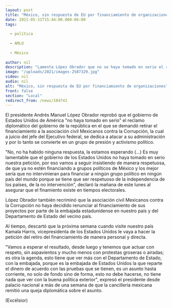 ```yaml
---
layout: post
title: "México, sin respuesta de EU por financiamiento de organizaciones"
date: 2021-05-31T15:44:00.000-06:00
tags:
  
  - política
  
  - AMLO
  
  - México
  
author: nil
description: "Lamenta López Obrador que no se haya tomado en serio el reclamo diplomático de su administración; cuestiona que asociaciones no hayan renunciado a financiamiento de EU"
image: "/uploads/2021/images-2587329.jpg"
video: nil
audio: nil
alt: "México, sin respuesta de EU por financiamiento de organizaciones"
front: false
section: "Local"
redirect_from: /news/184741
---
```


El presidente Andrés Manuel López Obrador reprobó que el gobierno de Estados Unidos de América "no haya tomado en serio" el reclamo diplomático del gobierno de la república en el que se demandó retirar el financiamiento a la asociación civil Mexicanos contra la Corrupción, la cual a juicio del jefe del Ejecutivo federal, se dedica a atacar a su administración y por lo tanto se convierte en un grupo de presión y activismo político.

"No, no ha habido ninguna respuesta, la estamos esperando (...) Es muy lamentable que el gobierno de los Estados Unidos no haya tomado en serio nuestra petición, por eso vamos a seguir insistiendo de manera respetuosa, de que ya no estén financiando a grupos políticos de México y los mejor sería que no intervinieran para financiar a ningún grupo político en ningún país del mundo porque se tiene que ser respetuoso de la independencia de los países, de la no intervención", declaró la mañana de este lunes al asegurar que el finamiento existe en tiempos electorales.

López Obrador también recriminó que la asociación civil Mexicanos contra la Corrupción no haya decidido renunciar al financiamiento de sus proyectos por parte de la embajada estadunidense en nuestro país y del Departamento de Estado del vecino país.

Al tiempo, descartó que la próxima semana cuando visite nuestro país Kamala Harris, vicepresidenta de los Estados Unidos le vaya a hacer la petición del retiro del financiamiento de manera personal y directa.

"Vamos a esperar el resultado, desde luego y tenemos que actuar con respeto, sin aspavientos y mucho menos con protestas groseras o airadas; es otra la agenda, esto tiene que ver más con el Departamento de Estado, con la embajada, porque es la embajada de Estados Unidos la que reparte el dinero de acuerdo con las pruebas que se tienen, es un asunto hasta corriente, no solo de fondo sino de forma, esto no debe hacerse, no tiene nada que ver con la buena política exterior", expresó el presidente desde palacio nacional a más de una semana de que la cancillería mexicana remitió una queja diplomática sobre el asunto.

(Excélsior)